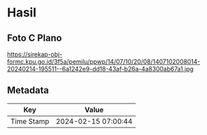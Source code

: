 # Hasil

## Foto C Plano

https://sirekap-obj-formc.kpu.go.id/3f5a/pemilu/ppwp/14/07/10/20/08/1407102008014-20240214-195511--6a1242e9-dd18-43af-b26a-4a8300ab67a1.jpg


## Metadata

| Key        | Value               |
| ---------- | ------------------- |
| Time Stamp | 2024-02-15 07:00:44 |



